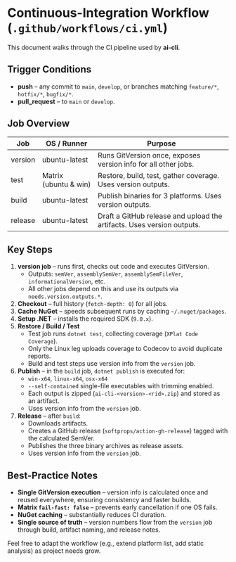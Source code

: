# Continuous-Integration Workflow (`.github/workflows/ci.yml`)

This document walks through the CI pipeline used by **ai-cli**.

## Trigger Conditions
* **push** – any commit to `main`, `develop`, or branches matching `feature/*`, `hotfix/*`, `bugfix/*`.
* **pull_request** – to `main` or `develop`.

## Job Overview
| Job     | OS / Runner          | Purpose                                                         |
|---------|----------------------|-----------------------------------------------------------------|
| version | ubuntu-latest        | Runs GitVersion once, exposes version info for all other jobs.  |
| test    | Matrix (ubuntu & win)| Restore, build, test, gather coverage. Uses version outputs.    |
| build   | ubuntu-latest        | Publish binaries for 3 platforms. Uses version outputs.         |
| release | ubuntu-latest        | Draft a GitHub release and upload the artifacts. Uses version outputs.|

## Key Steps
1. **version job** – runs first, checks out code and executes GitVersion.  
   * Outputs: `semVer`, `assemblySemVer`, `assemblySemFileVer`, `informationalVersion`, etc.
   * All other jobs depend on this and use its outputs via `needs.version.outputs.*`.
2. **Checkout** – full history (`fetch-depth: 0`) for all jobs.
3. **Cache NuGet** – speeds subsequent runs by caching `~/.nuget/packages`.
4. **Setup .NET** – installs the required SDK (`9.0.x`).
5. **Restore / Build / Test**  
   * Test job runs `dotnet test`, collecting coverage (`XPlat Code Coverage`).  
   * Only the Linux leg uploads coverage to Codecov to avoid duplicate reports.
   * Build and test steps use version info from the `version` job.
6. **Publish** – in the `build` job, `dotnet publish` is executed for:
   * `win-x64`, `linux-x64`, `osx-x64`
   * `--self-contained` single-file executables with trimming enabled.
   * Each output is zipped (`ai-cli-<version>-<rid>.zip`) and stored as an artifact.
   * Uses version info from the `version` job.
7. **Release** – after `build`:
   * Downloads artifacts.
   * Creates a GitHub release (`softprops/action-gh-release`) tagged with the calculated SemVer.
   * Publishes the three binary archives as release assets.
   * Uses version info from the `version` job.

## Best-Practice Notes
* **Single GitVersion execution** – version info is calculated once and reused everywhere, ensuring consistency and faster builds.
* **Matrix `fail-fast: false`** – prevents early cancellation if one OS fails.
* **NuGet caching** – substantially reduces CI duration.
* **Single source of truth** – version numbers flow from the `version` job through build, artifact naming, and release notes.

Feel free to adapt the workflow (e.g., extend platform list, add static analysis) as project needs grow.
